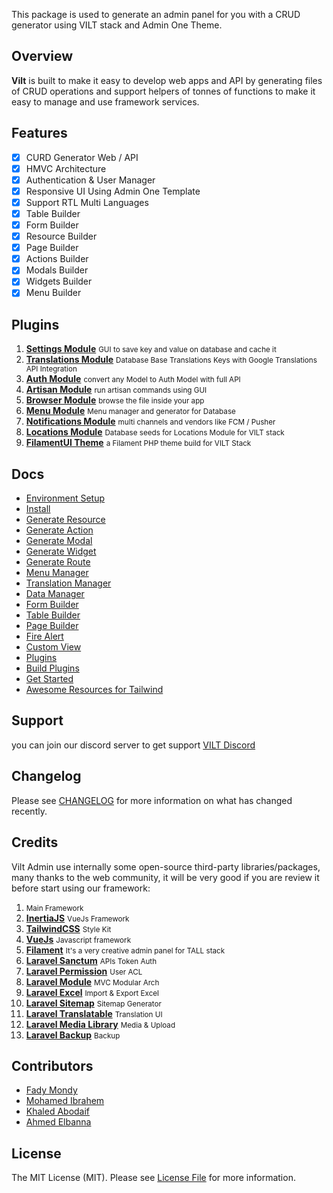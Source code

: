 This package is used to generate an admin panel for you with a CRUD generator using VILT stack and Admin One Theme.

## Overview

<b>Vilt</b> is built to make it easy to develop web apps and API by generating files of CRUD operations and support helpers of tonnes of functions to make it easy to manage and use framework services.

## Features

- [x] CURD Generator Web / API
- [x] HMVC Architecture
- [x] Authentication & User Manager 
- [x] Responsive UI Using Admin One Template
- [x] Support RTL Multi Languages
- [x] Table Builder
- [x] Form Builder
- [x] Resource Builder
- [x] Page Builder
- [x] Actions Builder
- [x] Modals Builder
- [x] Widgets Builder
- [x] Menu Builder

## Plugins

1. <b><a href="https://github.com/queents/settings-module" target="_blank">Settings Module</a></b> <small>GUI to save key and value on database and cache it</small>
2. <b><a href="https://github.com/queents/translations-module" target="_blank">Translations Module</a></b> <small>Database Base Translations Keys with Google Translations API Integration</small>
3. <b><a href="https://github.com/queents/auth-module" target="_blank">Auth Module</a></b> <small>convert any Model to Auth Model with full API</small>
4. <b><a href="https://github.com/queents/artisan-module" target="_blank">Artisan Module</a></b> <small>run artisan commands using GUI</small>
5. <b><a href="https://github.com/queents/browser-module" target="_blank">Browser Module</a></b> <small>browse the file inside your app</small>
6. <b><a href="https://github.com/queents/menus-module" target="_blank">Menu Module</a></b> <small>Menu manager and generator for Database</small>
7. <b><a href="https://github.com/queents/notifications-module" target="_blank">Notifications Module</a></b> <small>multi channels and vendors like FCM / Pusher</small>
8. <b><a href="https://github.com/queents/locations-module" target="_blank">Locations Module</a></b> <small>Database seeds for Locations Module for VILT stack</small>
9. <b><a href="https://github.com/3x1io/filamentUI-module" target="_blank">FilamentUI Theme</a></b> <small>a Filament PHP theme build for VILT Stack</small>

## Docs

- [Environment Setup](https://github.com/queents/vilt/wiki/Environment-Setup)
- [Install](https://github.com/queents/vilt/wiki/Install)
- [Generate Resource](https://github.com/queents/vilt/wiki/Generate-Resource)
- [Generate Action](https://github.com/queents/vilt/wiki/Generate-Actions)
- [Generate Modal](https://github.com/queents/vilt/wiki/Generate-Modal)
- [Generate Widget](https://github.com/queents/vilt/wiki/Generate-Widget)
- [Generate Route](https://github.com/queents/vilt/wiki/Generate-Route)
- [Menu Manager](https://github.com/queents/vilt/wiki/Menu-Manager)
- [Translation Manager](https://github.com/queents/vilt/wiki/Translation-Manager)
- [Data Manager](https://github.com/queents/vilt/wiki/Data-Manager)
- [Form Builder](https://github.com/queents/vilt/wiki/Form-Builder)
- [Table Builder](https://github.com/queents/vilt/wiki/Table-Builder)
- [Page Builder](https://github.com/queents/vilt/wiki/Page-Builder)
- [Fire Alert](https://github.com/queents/vilt/wiki/Fire-Alert)
- [Custom View](https://github.com/queents/vilt/wiki/Custom-View)
- [Plugins](https://github.com/queents/vilt/wiki/Plugins)
- [Build Plugins](https://github.com/queents/vilt/wiki/Build-Plugins)
- [Get Started](https://github.com/queents/vilt/wiki/Get-Started)
- [Awesome Resources for Tailwind](https://github.com/queents/vilt/wiki/Awesome-Resources-for-Tailwind)



## Support

you can join our discord server to get support [VILT Discord](https://discord.gg/HUNYbgKDdx)


## Changelog

Please see [CHANGELOG](CHANGELOG.md) for more information on what has changed recently.

## Credits

Vilt Admin use internally some open-source third-party libraries/packages, many thanks to the web community, it will be very good if you are review it before start using our framework:

1. <b><a href="https://laravel.com/" target="_blank"></a></b> <small>Main Framework</small>
2. <b><a href="https://inertiajs.com/" target="_blank">InertiaJS</a></b> <small>VueJs Framework</small>
3. <b><a href="https://tailwindcss.com/" target="_blank">TailwindCSS</a></b> <small>Style Kit</small>
4. <b><a href="https://vuejs.org/" target="_blank">VueJs</a></b> <small>Javascript framework</small>
5. <b><a href="https://filamentphp.com/" target="_blank">Filament</a></b> <small>It's a very creative admin panel for TALL stack</small>
6. <b><a href="https://laravel.com/docs/8.x/sanctum" target="_blank">Laravel Sanctum</a></b> <small>APIs Token Auth</small>
7.  <b><a href="https://spatie.be/docs/laravel-permission/v4/introduction" target="_blank">Laravel Permission</a></b> <small>User ACL</small>
8.  <b><a href="https://nwidart.com/laravel-modules/v6/introduction" target="_blank">Laravel Module</a></b> <small>MVC Modular Arch</small>
9.  <b><a href="https://laravel-excel.com/" target="_blank">Laravel Excel</a></b> <small>Import & Export Excel</small>
10.  <b><a href="https://github.com/spatie/laravel-sitemap" target="_blank">Laravel Sitemap</a></b> <small>Sitemap Generator</small>
11. <b><a href="https://github.com/spatie/laravel-translatable" target="_blank">Laravel Translatable</a></b> <small>Translation UI</small>
12. <b><a href="https://github.com/spatie/laravel-medialibrary" target="_blank">Laravel Media Library</a></b> <small>Media & Upload</small>
13. <b><a href="https://github.com/spatie/laravel-backup" target="_blank">Laravel Backup</a></b> <small>Backup</small>

## Contributors

- [Fady Mondy](https://github.com/3x1io)
- [Mohamed Ibrahem](https://github.com/marious)
- [Khaled Abodaif](https://github.com/khaledAbodaif)
- [Ahmed Elbanna](https://github.com/Ahmed-Elbanna-Git)

## License

The MIT License (MIT). Please see [License File](LICENSE.md) for more information.
